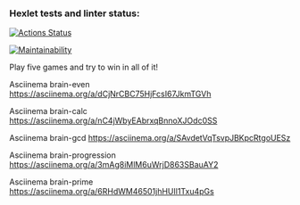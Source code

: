 ### Hexlet tests and linter status:
[![Actions Status](https://github.com/MariaChikh/python-project-49/actions/workflows/hexlet-check.yml/badge.svg)](https://github.com/MariaChikh/python-project-49/actions)

[![Maintainability](https://api.codeclimate.com/v1/badges/a5749b8a1fbd76dcf72f/maintainability)](https://codeclimate.com/github/MariaChikh/python-project-49/maintainability)

Play five games and try to win in all of it!

Asciinema brain-even https://asciinema.org/a/dCjNrCBC75HjFcsI67JkmTGVh

Asciinema brain-calc https://asciinema.org/a/nC4jWbyEAbrxqBnnoXJOdc0SS

Asciinema brain-gcd https://asciinema.org/a/SAvdetVqTsvpJBKpcRtgoUESz

Asciinema brain-progression https://asciinema.org/a/3mAg8iMlM6uWrjD863SBauAY2

Asciinema brain-prime https://asciinema.org/a/6RHdWM46501jhHUIl1Txu4pGs
